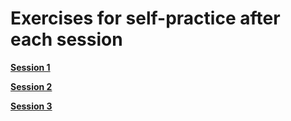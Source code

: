 Exercises for self-practice after each session
==============================================

[**Session 1**](https://github.com/sumeetpalsingh/R_course/blob/master/Homework/Session1_Swirl.md)

[**Session 2**](https://github.com/sumeetpalsingh/R_course/blob/master/Homework/Session2_DataFrame.md)

[**Session 3**](https://github.com/sumeetpalsingh/R_course/blob/master/Homework/Session3_Tidyverse.md)
